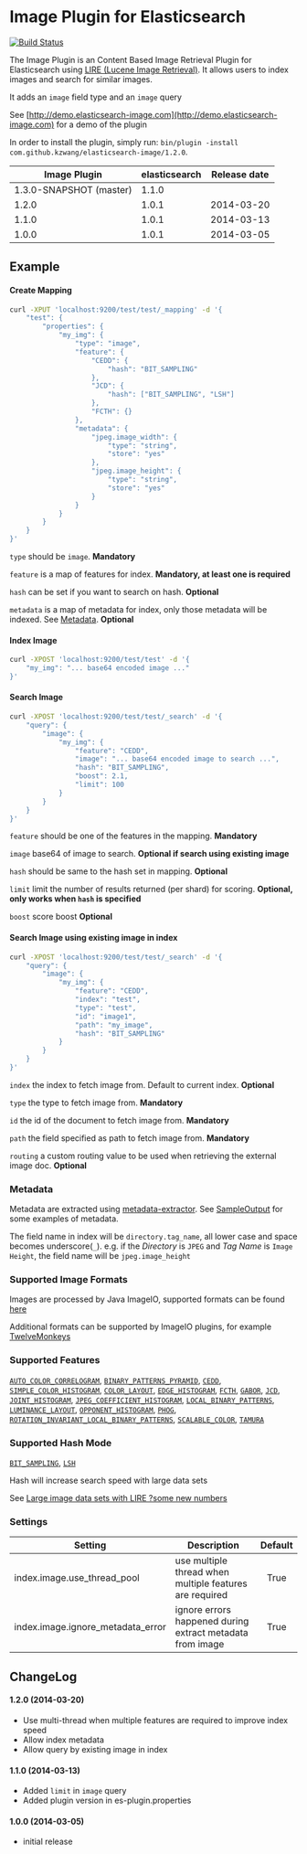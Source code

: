 Image Plugin for Elasticsearch
==================================

[![Build Status](https://travis-ci.org/Endource/elasticsearch-image.png?branch=master)](https://travis-ci.org/Endource/elasticsearch-image)

The Image Plugin is an Content Based Image Retrieval Plugin for Elasticsearch using [LIRE (Lucene Image Retrieval)](https://code.google.com/p/lire/). It allows users to index images and search for similar images.

It adds an `image` field type and an `image` query

See [http://demo.elasticsearch-image.com](http://demo.elasticsearch-image.com) for a demo of the plugin

In order to install the plugin, simply run: `bin/plugin -install com.github.kzwang/elasticsearch-image/1.2.0`.

|     Image Plugin          |  elasticsearch    | Release date |
|---------------------------|-------------------|:------------:|
| 1.3.0-SNAPSHOT (master)   | 1.1.0             |              |
| 1.2.0                     | 1.0.1             | 2014-03-20   |
| 1.1.0                     | 1.0.1             | 2014-03-13   |
| 1.0.0                     | 1.0.1             | 2014-03-05   |


## Example
#### Create Mapping
```sh
curl -XPUT 'localhost:9200/test/test/_mapping' -d '{
    "test": {
        "properties": {
            "my_img": {
                "type": "image",
                "feature": {
                    "CEDD": {
                        "hash": "BIT_SAMPLING"
                    },
                    "JCD": {
                        "hash": ["BIT_SAMPLING", "LSH"]
                    },
                    "FCTH": {}
                },
                "metadata": {
                    "jpeg.image_width": {
                        "type": "string",
                        "store": "yes"
                    },
                    "jpeg.image_height": {
                        "type": "string",
                        "store": "yes"
                    }
                }
            }
        }
    }
}'
```
`type` should be `image`. **Mandatory**

`feature` is a map of features for index. **Mandatory, at least one is required**

`hash` can be set if you want to search on hash. **Optional**

`metadata` is a map of metadata for index, only those metadata will be indexed. See [Metadata](#metadata). **Optional**


#### Index Image
```sh
curl -XPOST 'localhost:9200/test/test' -d '{
    "my_img": "... base64 encoded image ..."
}'
```

#### Search Image
```sh
curl -XPOST 'localhost:9200/test/test/_search' -d '{
    "query": {
        "image": {
            "my_img": {
                "feature": "CEDD",
                "image": "... base64 encoded image to search ...",
                "hash": "BIT_SAMPLING",
                "boost": 2.1,
                "limit": 100
            }
        }
    }
}'
```
`feature` should be one of the features in the mapping.  **Mandatory**

`image` base64 of image to search.  **Optional if search using existing image**

`hash` should be same to the hash set in mapping.  **Optional**

`limit` limit the number of results returned (per shard) for scoring. **Optional, only works when `hash` is specified**

`boost` score boost  **Optional**


#### Search Image using existing image in index
```sh
curl -XPOST 'localhost:9200/test/test/_search' -d '{
    "query": {
        "image": {
            "my_img": {
                "feature": "CEDD",
                "index": "test",
                "type": "test",
                "id": "image1",
                "path": "my_image",
                "hash": "BIT_SAMPLING"
            }
        }
    }
}'
```
`index` the index to fetch image from. Default to current index.  **Optional**

`type` the type to fetch image from.  **Mandatory**

`id` the id of the document to fetch image from.  **Mandatory**

`path` the field specified as path to fetch image from.  **Mandatory**

`routing` a custom routing value to be used when retrieving the external image doc.  **Optional**


### Metadata
Metadata are extracted using [metadata-extractor](https://code.google.com/p/metadata-extractor/). See [SampleOutput](https://code.google.com/p/metadata-extractor/wiki/SampleOutput) for some examples of metadata.

The field name in index will be `directory.tag_name`, all lower case and space becomes underscore(`_`). e.g. if the *Directory* is `JPEG` and *Tag Name* is `Image Height`, the field name will be `jpeg.image_height`



### Supported Image Formats
Images are processed by Java ImageIO, supported formats can be found [here](http://docs.oracle.com/javase/7/docs/api/javax/imageio/package-summary.html)

Additional formats can be supported by ImageIO plugins, for example [TwelveMonkeys](https://github.com/haraldk/TwelveMonkeys)


### Supported Features
[`AUTO_COLOR_CORRELOGRAM`](https://code.google.com/p/lire/source/browse/trunk/src/main/java/net/semanticmetadata/lire/imageanalysis/AutoColorCorrelogram.java),  [`BINARY_PATTERNS_PYRAMID`](https://code.google.com/p/lire/source/browse/trunk/src/main/java/net/semanticmetadata/lire/imageanalysis/BinaryPatternsPyramid.java), [`CEDD`](https://code.google.com/p/lire/source/browse/trunk/src/main/java/net/semanticmetadata/lire/imageanalysis/CEDD.java), [`SIMPLE_COLOR_HISTOGRAM`](https://code.google.com/p/lire/source/browse/trunk/src/main/java/net/semanticmetadata/lire/imageanalysis/SimpleColorHistogram.java), [`COLOR_LAYOUT`](https://code.google.com/p/lire/source/browse/trunk/src/main/java/net/semanticmetadata/lire/imageanalysis/ColorLayout.java), [`EDGE_HISTOGRAM`](https://code.google.com/p/lire/source/browse/trunk/src/main/java/net/semanticmetadata/lire/imageanalysis/EdgeHistogram.java), [`FCTH`](https://code.google.com/p/lire/source/browse/trunk/src/main/java/net/semanticmetadata/lire/imageanalysis/FCTH.java), [`GABOR`](https://code.google.com/p/lire/source/browse/trunk/src/main/java/net/semanticmetadata/lire/imageanalysis/Gabor.java), [`JCD`](https://code.google.com/p/lire/source/browse/trunk/src/main/java/net/semanticmetadata/lire/imageanalysis/JCD.java), [`JOINT_HISTOGRAM`](https://code.google.com/p/lire/source/browse/trunk/src/main/java/net/semanticmetadata/lire/imageanalysis/joint/JointHistogram.java), [`JPEG_COEFFICIENT_HISTOGRAM`](https://code.google.com/p/lire/source/browse/trunk/src/main/java/net/semanticmetadata/lire/imageanalysis/JpegCoefficientHistogram.java), [`LOCAL_BINARY_PATTERNS`](https://code.google.com/p/lire/source/browse/trunk/src/main/java/net/semanticmetadata/lire/imageanalysis/LocalBinaryPatterns.java), [`LUMINANCE_LAYOUT`](https://code.google.com/p/lire/source/browse/trunk/src/main/java/net/semanticmetadata/lire/imageanalysis/LuminanceLayout.java), [`OPPONENT_HISTOGRAM`](https://code.google.com/p/lire/source/browse/trunk/src/main/java/net/semanticmetadata/lire/imageanalysis/OpponentHistogram.java), [`PHOG`](https://code.google.com/p/lire/source/browse/trunk/src/main/java/net/semanticmetadata/lire/imageanalysis/PHOG.java), [`ROTATION_INVARIANT_LOCAL_BINARY_PATTERNS`](https://code.google.com/p/lire/source/browse/trunk/src/main/java/net/semanticmetadata/lire/imageanalysis/RotationInvariantLocalBinaryPatterns.java), [`SCALABLE_COLOR`](https://code.google.com/p/lire/source/browse/trunk/src/main/java/net/semanticmetadata/lire/imageanalysis/ScalableColor.java), [`TAMURA`](https://code.google.com/p/lire/source/browse/trunk/src/main/java/net/semanticmetadata/lire/imageanalysis/Tamura.java)


### Supported Hash Mode
[`BIT_SAMPLING`](https://code.google.com/p/lire/source/browse/trunk/src/main/java/net/semanticmetadata/lire/indexing/hashing/BitSampling.java), [`LSH`](https://code.google.com/p/lire/source/browse/trunk/src/main/java/net/semanticmetadata/lire/indexing/hashing/LocalitySensitiveHashing.java)

Hash will increase search speed with large data sets

See [Large image data sets with LIRE ?some new numbers](http://www.semanticmetadata.net/2013/03/20/large-image-data-sets-with-lire-some-new-numbers/) 


### Settings
|     Setting          |  Description    | Default |
|----------------------|-----------------|:-------:|
| index.image.use_thread_pool | use multiple thread when multiple features are required | True |
| index.image.ignore_metadata_error| ignore errors happened during extract metadata from image | True |

## ChangeLog

#### 1.2.0 (2014-03-20)

- Use multi-thread when multiple features are required to improve index speed
- Allow index metadata
- Allow query by existing image in index

#### 1.1.0 (2014-03-13)

- Added `limit` in `image` query
- Added plugin version in es-plugin.properties

#### 1.0.0 (2014-03-05)

- initial release